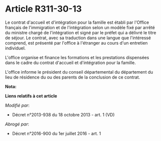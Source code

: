 # Article R311-30-13

Le contrat d'accueil et d'intégration pour la famille est établi par l'Office français de l'immigration et de l'intégration
selon un modèle fixé par arrêté du ministre chargé de l'intégration et signé par le préfet qui a délivré le titre de séjour.
Le contrat, avec sa traduction dans une langue que l'intéressé comprend, est présenté par l'office à l'étranger au cours d'un
entretien individuel. 

L'office organise et finance les formations et les prestations dispensées dans le cadre du contrat d'accueil et d'intégration
pour la famille. 

L'office informe le président du conseil départemental du département du lieu de résidence du ou des parents de la conclusion
de ce contrat.

**Nota:**



**Liens relatifs à cet article**

_Modifié par_:

  - Décret n°2013-938 du 18 octobre 2013 - art. 1 (VD)

_Abrogé par_:

  - Décret n°2016-900 du 1er juillet 2016 - art. 1
